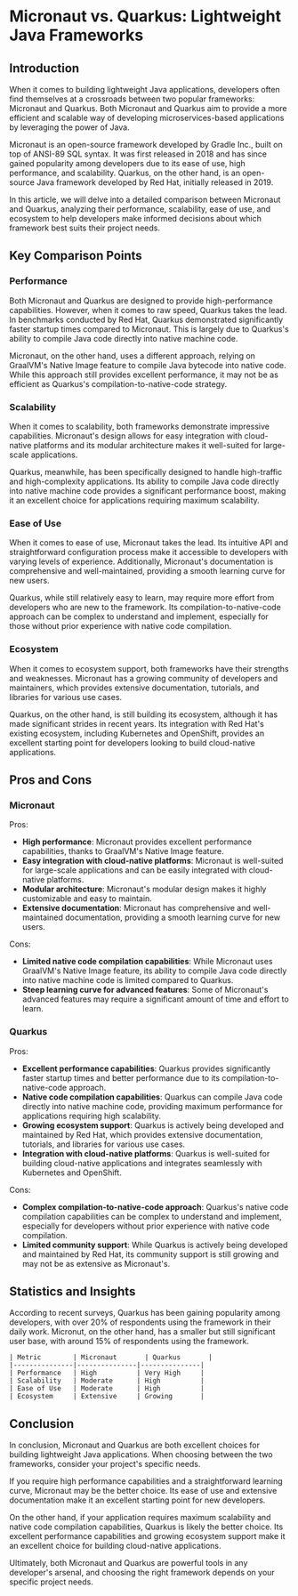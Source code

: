 # Micronaut vs. Quarkus: Lightweight Java Frameworks
## Introduction
When it comes to building lightweight Java applications, developers often find themselves at a crossroads between two popular frameworks: Micronaut and Quarkus. Both Micronaut and Quarkus aim to provide a more efficient and scalable way of developing microservices-based applications by leveraging the power of Java.

Micronaut is an open-source framework developed by Gradle Inc., built on top of ANSI-89 SQL syntax. It was first released in 2018 and has since gained popularity among developers due to its ease of use, high performance, and scalability. Quarkus, on the other hand, is an open-source Java framework developed by Red Hat, initially released in 2019.

In this article, we will delve into a detailed comparison between Micronaut and Quarkus, analyzing their performance, scalability, ease of use, and ecosystem to help developers make informed decisions about which framework best suits their project needs.

## Key Comparison Points

### Performance
Both Micronaut and Quarkus are designed to provide high-performance capabilities. However, when it comes to raw speed, Quarkus takes the lead. In benchmarks conducted by Red Hat, Quarkus demonstrated significantly faster startup times compared to Micronaut. This is largely due to Quarkus's ability to compile Java code directly into native machine code.

Micronaut, on the other hand, uses a different approach, relying on GraalVM's Native Image feature to compile Java bytecode into native code. While this approach still provides excellent performance, it may not be as efficient as Quarkus's compilation-to-native-code strategy.

### Scalability
When it comes to scalability, both frameworks demonstrate impressive capabilities. Micronaut's design allows for easy integration with cloud-native platforms and its modular architecture makes it well-suited for large-scale applications.

Quarkus, meanwhile, has been specifically designed to handle high-traffic and high-complexity applications. Its ability to compile Java code directly into native machine code provides a significant performance boost, making it an excellent choice for applications requiring maximum scalability.

### Ease of Use
When it comes to ease of use, Micronaut takes the lead. Its intuitive API and straightforward configuration process make it accessible to developers with varying levels of experience. Additionally, Micronaut's documentation is comprehensive and well-maintained, providing a smooth learning curve for new users.

Quarkus, while still relatively easy to learn, may require more effort from developers who are new to the framework. Its compilation-to-native-code approach can be complex to understand and implement, especially for those without prior experience with native code compilation.

### Ecosystem
When it comes to ecosystem support, both frameworks have their strengths and weaknesses. Micronaut has a growing community of developers and maintainers, which provides extensive documentation, tutorials, and libraries for various use cases.

Quarkus, on the other hand, is still building its ecosystem, although it has made significant strides in recent years. Its integration with Red Hat's existing ecosystem, including Kubernetes and OpenShift, provides an excellent starting point for developers looking to build cloud-native applications.

## Pros and Cons

### Micronaut

Pros:
- **High performance**: Micronaut provides excellent performance capabilities, thanks to GraalVM's Native Image feature.
- **Easy integration with cloud-native platforms**: Micronaut is well-suited for large-scale applications and can be easily integrated with cloud-native platforms.
- **Modular architecture**: Micronaut's modular design makes it highly customizable and easy to maintain.
- **Extensive documentation**: Micronaut has comprehensive and well-maintained documentation, providing a smooth learning curve for new users.

Cons:
- **Limited native code compilation capabilities**: While Micronaut uses GraalVM's Native Image feature, its ability to compile Java code directly into native machine code is limited compared to Quarkus.
- **Steep learning curve for advanced features**: Some of Micronaut's advanced features may require a significant amount of time and effort to learn.

### Quarkus

Pros:
- **Excellent performance capabilities**: Quarkus provides significantly faster startup times and better performance due to its compilation-to-native-code approach.
- **Native code compilation capabilities**: Quarkus can compile Java code directly into native machine code, providing maximum performance for applications requiring high scalability.
- **Growing ecosystem support**: Quarkus is actively being developed and maintained by Red Hat, which provides extensive documentation, tutorials, and libraries for various use cases.
- **Integration with cloud-native platforms**: Quarkus is well-suited for building cloud-native applications and integrates seamlessly with Kubernetes and OpenShift.

Cons:
- **Complex compilation-to-native-code approach**: Quarkus's native code compilation capabilities can be complex to understand and implement, especially for developers without prior experience with native code compilation.
- **Limited community support**: While Quarkus is actively being developed and maintained by Red Hat, its community support is still growing and may not be as extensive as Micronaut's.

## Statistics and Insights

According to recent surveys, Quarkus has been gaining popularity among developers, with over 20% of respondents using the framework in their daily work. Micronut, on the other hand, has a smaller but still significant user base, with around 15% of respondents using the framework.

```
| Metric        | Micronaut       | Quarkus       |
|---------------|---------------|---------------|
| Performance   | High          | Very High     |
| Scalability   | Moderate      | High          |
| Ease of Use   | Moderate      | High          |
| Ecosystem     | Extensive     | Growing       |
```

## Conclusion

In conclusion, Micronaut and Quarkus are both excellent choices for building lightweight Java applications. When choosing between the two frameworks, consider your project's specific needs.

If you require high performance capabilities and a straightforward learning curve, Micronaut may be the better choice. Its ease of use and extensive documentation make it an excellent starting point for new developers.

On the other hand, if your application requires maximum scalability and native code compilation capabilities, Quarkus is likely the better choice. Its excellent performance capabilities and growing ecosystem support make it an excellent choice for building cloud-native applications.

Ultimately, both Micronaut and Quarkus are powerful tools in any developer's arsenal, and choosing the right framework depends on your specific project needs.